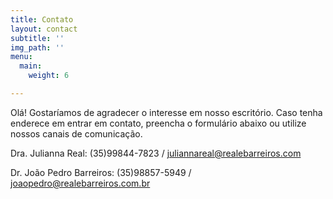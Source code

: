 ```yaml
---
title: Contato
layout: contact
subtitle: ''
img_path: ''
menu:
  main:
    weight: 6

---
```

Olá! Gostaríamos de agradecer o interesse em nosso escritório. Caso tenha enderece em entrar em contato, preencha o formulário abaixo ou utilize nossos canais de comunicação.

Dra. Julianna Real: (35)99844-7823 / juliannareal@realebarreiros.com

Dr. João Pedro Barreiros: (35)98857-5949 / joaopedro@realebarreiros.com.br
